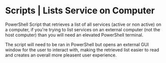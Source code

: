 # Scripts | Lists Service on Computer

PowerShell Script that retrieves a list of all services (active or non active) on a computer, if you're trying to list services on an external computer (not the host computer) than you will need an elevated PowerShell terminal.

The script will need to be ran in PowerShell but opens an external GUI window for the user to interact with, making the retrieved list easier to read and creates an overall more pleasent user experience. 
